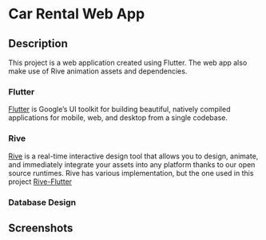 # Car Rental Web App

## Description

This project is a web application created using Flutter. The web app also make use of Rive animation assets and dependencies.

### Flutter

[Flutter](https://flutter.dev/) is Google’s UI toolkit for building beautiful, natively compiled applications for mobile, web, and desktop from a single codebase.

### Rive

[Rive](https://rive.app/) is a real-time interactive design tool that allows you to design, animate, and immediately integrate your assets into any platform thanks to our open source runtimes.
Rive has various implementation, but the one used in this project [Rive-Flutter](https://github.com/rive-app/rive-flutter)

### Database Design

## Screenshots

